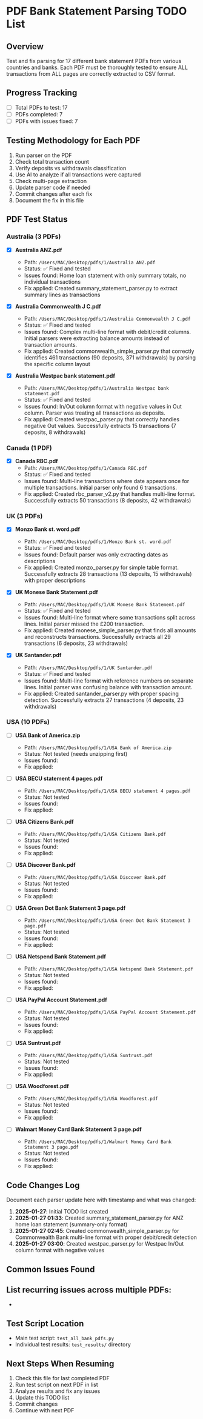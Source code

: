 # PDF Bank Statement Parsing TODO List

## Overview
Test and fix parsing for 17 different bank statement PDFs from various countries and banks. Each PDF must be thoroughly tested to ensure ALL transactions from ALL pages are correctly extracted to CSV format.

## Progress Tracking
- [ ] Total PDFs to test: 17
- [ ] PDFs completed: 7
- [ ] PDFs with issues fixed: 7

## Testing Methodology for Each PDF
1. Run parser on the PDF
2. Check total transaction count
3. Verify deposits vs withdrawals classification
4. Use AI to analyze if all transactions were captured
5. Check multi-page extraction
6. Update parser code if needed
7. Commit changes after each fix
8. Document the fix in this file

## PDF Test Status

### Australia (3 PDFs)
- [x] **Australia ANZ.pdf**
  - Path: `/Users/MAC/Desktop/pdfs/1/Australia ANZ.pdf`
  - Status: ✅ Fixed and tested
  - Issues found: Home loan statement with only summary totals, no individual transactions
  - Fix applied: Created summary_statement_parser.py to extract summary lines as transactions 

- [x] **Australia Commonwealth J C.pdf**
  - Path: `/Users/MAC/Desktop/pdfs/1/Australia Commonwealth J C.pdf`
  - Status: ✅ Fixed and tested
  - Issues found: Complex multi-line format with debit/credit columns. Initial parsers were extracting balance amounts instead of transaction amounts.
  - Fix applied: Created commonwealth_simple_parser.py that correctly identifies 461 transactions (90 deposits, 371 withdrawals) by parsing the specific column layout

- [x] **Australia Westpac bank statement.pdf**
  - Path: `/Users/MAC/Desktop/pdfs/1/Australia Westpac bank statement.pdf`
  - Status: ✅ Fixed and tested
  - Issues found: In/Out column format with negative values in Out column. Parser was treating all transactions as deposits.
  - Fix applied: Created westpac_parser.py that correctly handles negative Out values. Successfully extracts 15 transactions (7 deposits, 8 withdrawals)

### Canada (1 PDF)
- [x] **Canada RBC.pdf**
  - Path: `/Users/MAC/Desktop/pdfs/1/Canada RBC.pdf`
  - Status: ✅ Fixed and tested
  - Issues found: Multi-line transactions where date appears once for multiple transactions. Initial parser only found 6 transactions.
  - Fix applied: Created rbc_parser_v2.py that handles multi-line format. Successfully extracts 50 transactions (8 deposits, 42 withdrawals)

### UK (3 PDFs)
- [x] **Monzo Bank st. word.pdf**
  - Path: `/Users/MAC/Desktop/pdfs/1/Monzo Bank st. word.pdf`
  - Status: ✅ Fixed and tested
  - Issues found: Default parser was only extracting dates as descriptions
  - Fix applied: Created monzo_parser.py for simple table format. Successfully extracts 28 transactions (13 deposits, 15 withdrawals) with proper descriptions

- [x] **UK Monese Bank Statement.pdf**
  - Path: `/Users/MAC/Desktop/pdfs/1/UK Monese Bank Statement.pdf`
  - Status: ✅ Fixed and tested
  - Issues found: Multi-line format where some transactions split across lines. Initial parser missed the £200 transaction.
  - Fix applied: Created monese_simple_parser.py that finds all amounts and reconstructs transactions. Successfully extracts all 29 transactions (6 deposits, 23 withdrawals)

- [x] **UK Santander.pdf**
  - Path: `/Users/MAC/Desktop/pdfs/1/UK Santander.pdf`
  - Status: ✅ Fixed and tested
  - Issues found: Multi-line format with reference numbers on separate lines. Initial parser was confusing balance with transaction amount.
  - Fix applied: Created santander_parser.py with proper spacing detection. Successfully extracts 27 transactions (4 deposits, 23 withdrawals)

### USA (10 PDFs)
- [ ] **USA Bank of America.zip**
  - Path: `/Users/MAC/Desktop/pdfs/1/USA Bank of America.zip`
  - Status: Not tested (needs unzipping first)
  - Issues found: 
  - Fix applied: 

- [ ] **USA BECU statement 4 pages.pdf**
  - Path: `/Users/MAC/Desktop/pdfs/1/USA BECU statement 4 pages.pdf`
  - Status: Not tested
  - Issues found: 
  - Fix applied: 

- [ ] **USA Citizens Bank.pdf**
  - Path: `/Users/MAC/Desktop/pdfs/1/USA Citizens Bank.pdf`
  - Status: Not tested
  - Issues found: 
  - Fix applied: 

- [ ] **USA Discover Bank.pdf**
  - Path: `/Users/MAC/Desktop/pdfs/1/USA Discover Bank.pdf`
  - Status: Not tested
  - Issues found: 
  - Fix applied: 

- [ ] **USA Green Dot Bank Statement 3 page.pdf**
  - Path: `/Users/MAC/Desktop/pdfs/1/USA Green Dot Bank Statement 3 page.pdf`
  - Status: Not tested
  - Issues found: 
  - Fix applied: 

- [ ] **USA Netspend Bank Statement.pdf**
  - Path: `/Users/MAC/Desktop/pdfs/1/USA Netspend Bank Statement.pdf`
  - Status: Not tested
  - Issues found: 
  - Fix applied: 

- [ ] **USA PayPal Account Statement.pdf**
  - Path: `/Users/MAC/Desktop/pdfs/1/USA PayPal Account Statement.pdf`
  - Status: Not tested
  - Issues found: 
  - Fix applied: 

- [ ] **USA Suntrust.pdf**
  - Path: `/Users/MAC/Desktop/pdfs/1/USA Suntrust.pdf`
  - Status: Not tested
  - Issues found: 
  - Fix applied: 

- [ ] **USA Woodforest.pdf**
  - Path: `/Users/MAC/Desktop/pdfs/1/USA Woodforest.pdf`
  - Status: Not tested
  - Issues found: 
  - Fix applied: 

- [ ] **Walmart Money Card Bank Statement 3 page.pdf**
  - Path: `/Users/MAC/Desktop/pdfs/1/Walmart Money Card Bank Statement 3 page.pdf`
  - Status: Not tested
  - Issues found: 
  - Fix applied: 

## Code Changes Log
Document each parser update here with timestamp and what was changed:

1. **2025-01-27**: Initial TODO list created
2. **2025-01-27 01:33**: Created summary_statement_parser.py for ANZ home loan statement (summary-only format)
3. **2025-01-27 02:45**: Created commonwealth_simple_parser.py for Commonwealth Bank multi-line format with proper debit/credit detection
4. **2025-01-27 03:00**: Created westpac_parser.py for Westpac In/Out column format with negative values 

## Common Issues Found
List recurring issues across multiple PDFs:
- 
- 

## Test Script Location
- Main test script: `test_all_bank_pdfs.py`
- Individual test results: `test_results/` directory

## Next Steps When Resuming
1. Check this file for last completed PDF
2. Run test script on next PDF in list
3. Analyze results and fix any issues
4. Update this TODO list
5. Commit changes
6. Continue with next PDF